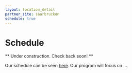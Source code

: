 ```yaml
---
layout: location_detail
partner_site: saarbrucken
schedule: true
---
```


# Schedule

** Under construction. Check back soon! **

Our schedule can be seen [here](https://www.google.com). Our program will focus on ...
